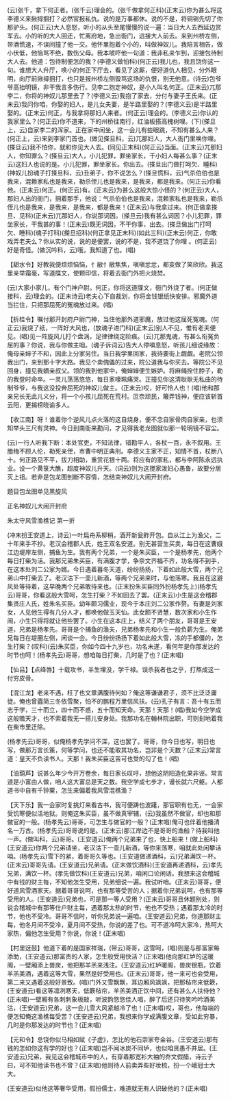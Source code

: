<!-- { "loadSidebar": true } -->
(云)张千，拿下何正者。(张千云)理会的。(张千做拿何正科)(正末云)你为甚么将这李德义来揪撏掴打？必然官报私仇。说的是万事都休。说的不是，将铜铡先切了你那驴头。(何正云)大人息怒，听小的从头至尾慢慢的说一遍：当日大人去西延边赏军去。小的听的大人回还，忙离府地，急出衙门，远接大人前去。来到州桥左侧，带酒慌速，不误间撞了他一交。他怀里抱着个小的，叫做神奴儿。我陪言相告，做小伏低，他恼骂不绝，数伤父母。我本唬吓他一句道：我非私来乍到，迎接包待制大人去。他道：包待制便怎的我？(李德义做怕科)(何正云)我儿也，我且饶你这一句。谁想大人升厅，唤小的何正下厅去，看见了这厮，便好道仇人相见，分外眼明，向厅前揪撏掴打，也只是报州桥左侧毁骂这场的仇恨，别无他意。(诗云)包爷爷高抬明镜，非干我言多伤行。见李二抱定神奴，是小人叫名何正。(正末云)兀那李二，你将的神奴儿那里去了？(李德义云)我抱了家去，分付与妻子王氏来。(正末云)我问你咱，你娶的妇人，是儿女夫妻，是半路里娶的？(李德义云)是半路里娶的。(正末云)何正，与我拿将那妇人来者。(何正云)理会的。(李德义云)你认的我家里么？(何正云)你不道来，下的州桥往南行，红油板搭高槐树哩。(下)(搽旦上，云)自家李二的浑家。正在家中闲坐，这一会儿有些眼跳，不知有甚么人来？(何正上，云)来到李家门首也。(做见搽旦科，云)兀那妇人，大人衙门里唤你哩。(搽旦云)我不怕你，就和你见大人去。(同见正末科)(何正云)当面。(正末云)兀那妇人，你知罪么？(搽旦云)大人，小儿犯罪，罪坐家长，干小妇人每甚么事？(正末云)这妇人也说的是。小儿犯罪，罪坐家长。你出去。(搽旦出门做打呵欠、睡科)(神奴儿扮魂子打搽旦科，云)丑弟子，你不说怎么？(搽旦慌科，云)气杀伯伯也是我来，混赖家私也是我来，勒杀侄儿也是我来，是我来，都是我来。(何正云)你看他。(正末云)何正。(何正云)有。(正末云)为甚么这般大惊小怪的？(何正云)大人，那妇人出的衙门，掴着那手，他说：气杀伯伯也是我来，混赖家私也是我来，勒杀侄儿也是我来，是我来，是我来，都是我来！(正末云)与我拿过来。(何正做拿搽旦、见科)(正末云)兀那妇人，你说那词因。(搽旦云)我有甚么词因？小儿犯罪，罪坐家长，干我甚的事！(正末云)既无词因，不干你事，出去。(搽旦做出门打呵欠、睡科)(魂子打科)(搽旦招科)(何正拿见正末科)(如此三科)(正末云)何正，你敢戏弄老夫么？你从实的说，说的是便罢，说的不是，我不道饶了你哩
。(何正云)好是奇怪。(做沉吟科，云)哦，我知道了也。(唱)

【甜水令】好教我便烦烦恼恼，忄敝忄敝焦焦，嗔嗔忿忿，都变做了笑欣欣。我这里亲举霜毫，写道牒文，使颗印信，将着去衙门外把火烧焚。

(云)大家小家儿，有个门神户尉。何正，你将这道牒文，衙门外烧了者。(何正做接科，云)理会的。(正末诗云)老夫心下自裁划，你将金钱银纸快安排。邪魔外道当拦住，只把那屈死的冤魂放过来。(唱)

【折桂令】嘱付那开封府户尉门神，当住他那外道邪魔，放过他这屈死冤魂。(何正云)我烧了纸，一阵好大风也，(放魂子进门科)(正末云)别人不见，惟有老夫便见。(唱)见一阵旋风儿打个盘涡，足律律绕定阶痕。(云)兀那鬼魂，有甚么衔冤负屈的事？你说，我与你做主咱。(魂子诉词云)告大人停嗔息怒，听孩儿细说缘故：俺母亲婶子不和，因此上分家另住。当日我学里回家，我待要街上觑觑。老院公领我出门，来到那十字大路。我见个卖傀儡的过来，院公道我与你买去。等院公不见回身，撞见我嫡亲叔父。领的我到他家中，俺婶婶便生嫉妒。将麻绳拴住脖子，勒的我登时命卒。一灵儿荡荡悠悠，每日家嚎珮痛哭。正撞见你这清耿耿无私曲的待制爷爷，与我这没投奔屈死的神奴儿做主。(正末云)哎，好可怜人也！(唱)他和那亲兄长无此儿义分，将一个小孩儿屈死在荒村。叵奈顽民，簸弄钱神，便应该斩首云阳，更揭榜晓谕多人。

【收江南】呀！谁着你个逆风儿点火落的这自烧身，便不念自家骨肉自家亲，也须知举头三尺有灵神。今日到南衙来勘问，才见得我老龙图就似那一轮明镜不容尘。

(云)一行人听我下断：本处官吏，不知法律，错勘平人，各杖一百，永不叙用。王腊梅不顾人伦，勒死亲侄，市曹中明正典刑。李德义主家不正，知情不首，杖断八十。何正路见不平，拔刀相助，重赏花银十两。将应有的家私，都与李阿陈永远执业。设一个黄箓大醮，超度神奴儿升天。(词云)则为这搅家泼妇心愚鲁，故要分居灭上祖。若非是包龙图剖断不容情，怎结束神奴儿大闹开封府。

题目包龙图单见黑旋风

正名神奴儿大闹开封府
　




朱太守风雪渔樵记
第一折

(冲末扮王安道上，诗云)一叶扁舟系柳梢，酒开新瓮鲊开包。自从江上为渔父，二十年来手不抄。老汉会稽郡人氏，姓王双名安道。别无甚营生买卖，每日在这曹娥江边堤岸左侧，捕鱼为生。我有两个兄弟，一个是朱买臣，一个是杨孝先，他两个每日打柴为活。我那兄弟朱买臣，有满腹才学，争奈文齐福不齐，功名得不到手，在这本处刘二公家为婿。今日遇着暮冬天道，纷纷扬扬，下着如此般大雪，两个兄弟山中打柴去了。老汉沽下一壶儿新酒，等两个兄弟来时，与他荡寒。我且在这避风处等待着，这早晚两个兄弟敢待来也。(正末扮朱买臣同外扮杨孝先上)(杨孝先云)哥哥，你看这般大雪呵，怎生打柴？不如回去了罢。(正末云)小生是这会稽郡集贤庄人氏，姓朱名买臣。幼年颇习儒业，现今于本庄刘二公家作赘。有妻是刘家女，人见他生得有几分人才，都唤他做玉天仙。此女颇不贤慧，数次家和小生作闹，小生只得将就让他些罢了。小生在这本庄上，结义了两个朋友，哥哥是王安道，兄弟是杨孝先。哥哥是个捕鱼的渔夫，兄弟杨孝先和小生一般负薪为生。俺弟兄每日在堤圈左侧，闲谈一会。今日纷纷扬扬下着如此般大雪，冻的手都僵的，怎生打柴？(叹科)(云)朱买臣，你如今四十九岁也，功名未遂，看何年是你那发达的时节也呵！(杨孝先云)哥哥，想咱每日打柴，几时是了也？(正末唱)

【仙吕】【点绛唇】十载攻书，半生埋没，学千禄。误杀我者也之乎，打熬成这一付穷皮骨。

【混江龙】老来不遇，枉了也文章满腹待何如？俺这等谦谦君子，须不比泛泛庸徒。俺也曾蠹简三冬依雪聚，怕不的鹏程万里信风扶。(云)孔子有言：吾十有五而志于学，三十而立，四十而不惑，五十而知天命。天那！天那！(唱)我如今空学成这般赡天才，也不索着我无一搭儿安身处。我那功名在翰林院出职，可则刬地着我在柴市里迁除。

(杨孝先云)哥哥，似俺杨孝先学问不深，这也罢了。哥哥，你今日也写，明日也写，做那万言长策，何等学问，也还不能取其功名，岂非是个天数？(正末云)常言道：皇天不负读书人。天那！我朱买臣这苦可也受的勾了也！(唱)

【油葫芦】说甚么年少今开万卷余，每日家长叹吁，想他这阴阳造化果非诬。常言道是小富由人做，咱人这大富总是天之数。我空学成七步才，谩长就六尺躯。人都道书中自有千钟粟，怎生来偏着我风雪混樵渔？

【天下乐】我一会家时复挑灯来看古书，我可便踌也波躇，那官职有也无，一会家受饥寒便似活地狱。则俺这朱买臣，虽不做真宰辅，(云)我虽然不做官，却也和那做官的一般。(杨孝先云)哥哥，可怎生与做官的一般？(正末唱)俺可也伴着他播清名一万古。(杨孝先云)哥哥说的是。(正末云)那江岸边不是哥哥的渔船？待我叫他一声。(做叫科，云)哥哥。(王安道云)俺两个兄弟来了也，快上船来！(做上船科)(王安道云)你两个兄弟请坐，老汉沽下一壶儿新酒，等你来荡寒，咱就此处闲攀话咱。(杨孝先云)雪下的紧，着哥哥久等也。(王安道做递酒科，云)兄弟满饮一杯。(正末云)哥哥先请。(王安道云)兄弟请。(正末做饮酒科)(王安道再递酒科，云)孝先兄弟，满饮一杯。(孝先做饮科)(王安道云)兄弟，咱闲口论闲话。我想来这会稽城中有钱的财主每，不知他怎生受用，兄弟细说一遍。我试听咱。(正末云)哥哥，便好道风雪酒家天。据着哥哥说呵，也有那等受苦的人；据着你兄弟说呵，也有那等受用的人。(王安道云)兄弟也，可是那一等人受用？(正末云)哥哥且休题别处，则说会稽城中有那等仕户财主每，遇着那太热的时节，他也不受热；遇着那太冷的时节，他也不受冷。哥哥不信时，听你兄弟说一遍咱。(王安道云)兄弟，你道那财主每，他冬月间不受冷，夏月间不受热，你说的差了也。可不道冷呵大家冷，热呵大家热，偏他怎生受用？你说，你说！(正末唱)

【村里迓鼓】他道下着的是国家祥瑞，(带云)哥哥，这雪呵，(唱)则是与那富家每添助，(王安道云)那富贵的人家，怎生般受用快活？(正末唱)他向那红垆的这暖阁，一壁厢添上兽炭，他把那羊羔来浅注。(王安道云)红垆暖阁，兽炭银瓶，饮着羊羔美酒，遇着这等大雪，果然是好受用也。(正末云)哥哥，他一来可也会受用，第二来又遇着这般好景致。(唱)门外又雪飘飘，耳边厢风飒飒，把那毡帘来低簌，(王安道云)看这等凛冽寒天，低簌毡帘，羊羔美酒正饮中间，还有甚么人扶侍他？(正末唱)一壁厢有各刺刺象板敲，听波韵悠悠佳人唱，醉了后还只待笑吟吟酒美沽，(王安道云)兄弟，这一会儿雪大风紧越冷了也！(正末唱)哎，哥也，他每端的便怎知俺这渔樵每受苦？(王安道云)兄弟，我想来你学成满腹文章，受如此穷暴，几时是你那发达的时节也？(正末唱)

【元和令】总饶你似马相如赋《子虚》，怎比的他石崇家夸金谷。(王安道云)那有钱的怎如你这有学的好也？(正末唱)岂不闻冰炭不同垆，也似咱贤愚不并居。(王安道云)兄弟，我见这会稽城市中的人，有穿着那宽衫大袖的乔文假醋，诗云子曰，可不知他读书也不曾？(正末唱)他则待人前卖弄些好妆梳，扮一个峨冠士大大。

(王安道云)似他这等奢华受用，假扮儒士，难道就无有人识破他的？(正末唱)

